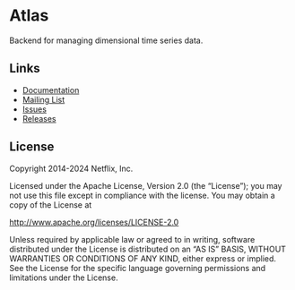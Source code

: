 # Atlas

Backend for managing dimensional time series data.

## Links

* [Documentation](https://netflix.github.io/atlas-docs/)
* [Mailing List](https://groups.google.com/forum/#!forum/netflix-atlas)
* [Issues](https://github.com/Netflix/atlas/issues)
* [Releases](https://github.com/Netflix/atlas/releases)

## License

Copyright 2014-2024 Netflix, Inc.

Licensed under the Apache License, Version 2.0 (the “License”); you may not use this file except in compliance with the license. You may obtain a copy of the License at

http://www.apache.org/licenses/LICENSE-2.0

Unless required by applicable law or agreed to in writing, software distributed under the License is distributed on an “AS IS” BASIS, WITHOUT WARRANTIES OR CONDITIONS OF ANY KIND, either express or implied. See the License for the specific language governing permissions and limitations under the License.

